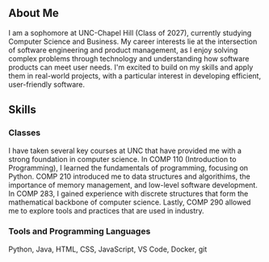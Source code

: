 ## About Me
I am a sophomore at UNC-Chapel Hill (Class of 2027), currently studying Computer Science and Business. My career interests lie at the intersection of software engineering and product management, as I enjoy solving complex problems through technology and understanding how software products can meet user needs. I'm excited to build on my skills and apply them in real-world projects, with a particular interest in developing efficient, user-friendly software.

## Skills

### Classes
I have taken several key courses at UNC that have provided me with a strong foundation in computer science. In COMP 110 (Introduction to Programming), I learned the fundamentals of programming, focusing on Python. COMP 210 introduced me to data structures and algorithims, the importance of memory management, and low-level software development. In COMP 283, I gained experience with discrete structures that form the mathematical backbone of computer science. Lastly, COMP 290 allowed me to explore tools and practices that are used in industry.

### Tools and Programming Languages
Python, Java, HTML, CSS, JavaScript, VS Code, Docker, git
